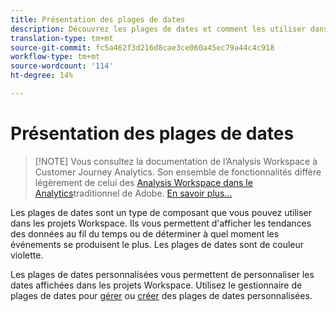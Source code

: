 ```yaml
---
title: Présentation des plages de dates
description: Découvrez les plages de dates et comment les utiliser dans le rapports.
translation-type: tm+mt
source-git-commit: fc5a462f3d216d8cae3ce060a45ec79a44c4c918
workflow-type: tm+mt
source-wordcount: '114'
ht-degree: 14%

---
```



# Présentation des plages de dates

>[!NOTE] Vous consultez la documentation de l’Analysis Workspace à Customer Journey Analytics. Son ensemble de fonctionnalités diffère légèrement de celui des [Analysis Workspace dans le Analytics](https://docs.adobe.com/content/help/fr-FR/analytics/analyze/analysis-workspace/home.html)traditionnel de Adobe. [En savoir plus...](/help/getting-started/cja-aa.md)

Les plages de dates sont un type de composant que vous pouvez utiliser dans les projets Workspace. Ils vous permettent d&#39;afficher les tendances des données au fil du temps ou de déterminer à quel moment les événements se produisent le plus. Les plages de dates sont de couleur violette.

Les plages de dates personnalisées vous permettent de personnaliser les dates affichées dans les projets Workspace. Utilisez le gestionnaire de plages de dates pour [gérer](manage.md) ou [créer](create.md) des plages de dates personnalisées.

